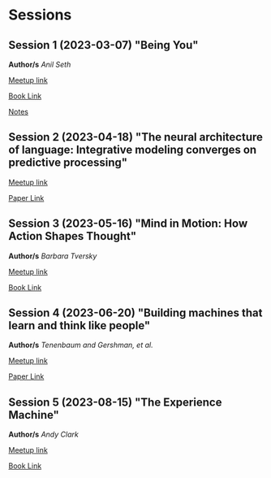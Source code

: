 # Sessions

## Session 1 (2023-03-07) "Being You"

**Author/s** *Anil Seth*

[Meetup link](https://www.meetup.com/san-francisco-cognitive-science-meetup-group/events/291413888/)

[Book Link](https://www.amazon.com/Being-You-New-Science-Consciousness/dp/1524742872)

[Notes](./notes/session_1.md)

## Session 2 (2023-04-18) "The neural architecture of language: Integrative modeling converges on predictive processing"

[Meetup link](https://www.meetup.com/san-francisco-cognitive-science-meetup-group/events/292570342/)

[Paper Link](https://www.pnas.org/doi/pdf/10.1073/pnas.2105646118)

## Session 3 (2023-05-16) "Mind in Motion: How Action Shapes Thought"

**Author/s** *Barbara Tversky*

[Meetup link](https://www.meetup.com/san-francisco-cognitive-science-meetup-group/events/292570396/)

[Book Link](https://www.amazon.com/Mind-Motion-Action-Shapes-Thought/dp/046509306X)

## Session 4 (2023-06-20) "Building machines that learn and think like people" 

**Author/s** *Tenenbaum and Gershman, et al.*

[Meetup link](https://www.meetup.com/san-francisco-cognitive-science-meetup-group/events/293684204/)

[Paper Link](https://arxiv.org/abs/1604.00289)

## Session 5 (2023-08-15) "The Experience Machine"

**Author/s** *Andy Clark*

[Meetup link](https://www.meetup.com/san-francisco-cognitive-science-meetup-group/events/293684215/)

[Book Link](https://www.amazon.com/Experience-Machine-Minds-Predict-Reality/dp/1524748455)
